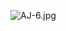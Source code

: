 ![AJ-6.jpg](https://i.postimg.cc/DZ8vKmFf/AJ-6.jpg)

<!--
**BuddhaTheChef/BuddhaTheChef** is a ✨ _special_ ✨ repository because its `README.md` (this file) appears on your GitHub profile.

Here are some ideas to get you started:


-->
